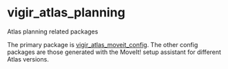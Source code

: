 # vigir_atlas_planning
Atlas planning related packages

The primary package is [vigir_atlas_moveit_config](https://github.com/team-vigir/vigir_atlas_planning/tree/master/vigir_atlas_moveit_config). The other config packages are those generated with the MoveIt! setup assistant for different Atlas versions.
